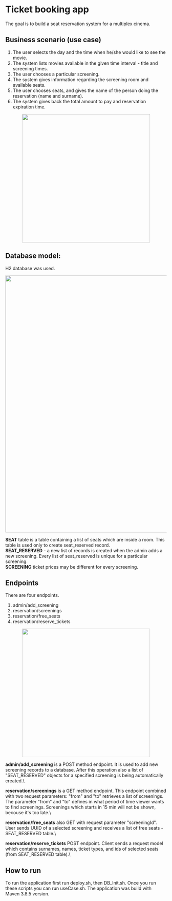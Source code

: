 
# Ticket booking app
The goal is to build a seat reservation system for a multiplex cinema.


## Business scenario (use case)
1. The user selects the day and the time when he/she would like to see the movie.
2. The system lists movies available in the given time interval - title and screening
times.
3. The user chooses a particular screening.
4. The system gives information regarding the screening room and available seats.
5. The user chooses seats, and gives the name of the person doing the reservation
(name and surname).
6. The system gives back the total amount to pay and reservation expiration time.

<p align="center">
  <img 
    width="400"
    src="https://user-images.githubusercontent.com/98849597/167364617-93d41674-4b0f-4eb5-8799-b56c911edd90.png" 
  >
</p>

## Database model:
H2 database was used.
<p align="center">
  <img 
    width="800"
    src="https://user-images.githubusercontent.com/98849597/167352955-c1c1aec8-76c6-4aba-ad90-6615c352e0dc.png"
  >
</p>

**SEAT** table is a table containing a list of seats which are inside a room. This table is used only to create seat_reserved record.\
**SEAT_RESERVED** - a new list of records is created when the admin adds a new screening. Every list of seat_reserved is unique for a particular screening.\
**SCREENING** ticket prices may be different for every screening. 

## Endpoints
There are four endpoints.
1. admin/add_screening
2. reservation/screenings
3. reservation/free_seats
4. reservation/reserve_tickets

<p align="center">
  <img 
    width="400"
    src="https://user-images.githubusercontent.com/98849597/167455575-4b0ab9ba-cfd0-4e7f-8799-02f9de0d5525.png"
  >
</p>

**admin/add_screening** is a POST method endpoint. It is used to add new screening records to a database. After this operation also a list of "SEAT_RESERVED" objects for a specified screening is being automatically created.\

**reservation/screenings** is a GET method endpoint. This endpoint combined with two request parameters: "from" and "to" retrieves a list of screenings. The parameter "from" and "to" defines in what period of time viewer wants to find screenings. Screenings which starts in 15 min will not be shown, becouse it's too late.\

**reservation/free_seats** also GET with request parameter "screeningId". User sends UUID of a selected screening and receives a list of free seats - SEAT_RESERVED table.\

**reservation/reserve_tickets** POST endpoint. Client sends a request model which contains surnames, names, ticket types, and ids of selected seats (from SEAT_RESERVED table).\

## How to run
To run the application first run deploy.sh, then DB_Init.sh. Once you run these scripts you can run useCase.sh.
The application was build with Maven 3.8.5 version.
